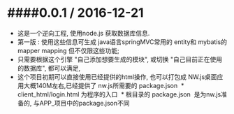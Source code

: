 ####0.0.1 / 2016-12-21
==================
  * 这是一个逆向工程, 使用node.js 获取数据库信息.
  * 第一版 : 使用这些信息可生成 java语言springMVC常用的 entity和 mybatis的 mapper mapping 但不仅限这些功能;
  * 只需要根据这个引擎 "自己添加想要生成的模块", 或切换 "自己目前正在使用的数据库", 都可以满足,
  * 这个项目初期可以直接使用已经提供的html操作, 也可以打包成 NW.js桌面应用大概140M左右,已经提供了 nw.js所需要的 package.json
  * client_html/login.html 为程序的入口
  * 根目录的 package.json  是为nw.js准备的, 与APP_项目中的package.json不同
